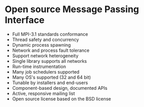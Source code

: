 # Open source Message Passing Interface


+ Full MPI-3.1 standards conformance
+ Thread safety and concurrency
+ Dynamic process spawning
+ Network and process fault tolerance
+ Support network heterogeneity
+ Single library supports all networks
+ Run-time instrumentation
+ Many job schedulers supported 
+ Many OS's supported (32 and 64 bit)
+ Tunable by installers and end-users
+ Component-based design, documented APIs
+ Active, responsive mailing list
+ Open source license based on the BSD license 
